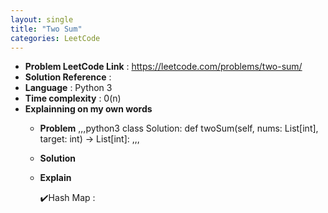 ```yaml
---
layout: single
title: "Two Sum"
categories: LeetCode
---
```


* **Problem LeetCode Link** : https://leetcode.com/problems/two-sum/
* **Solution Reference** :
* **Language** : Python 3
* **Time complexity** : 0(n)
* **Explainning on my own words**
  - **Problem**
    ,,,python3
    class Solution:
      def twoSum(self, nums: List[int], target: int) -> List[int]:
    ,,,
  - **Solution**
  - **Explain**
 
    ✔️Hash Map : 
